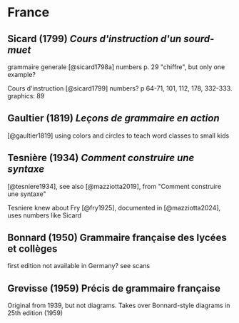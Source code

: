 # France

## Sicard (1799) *Cours d'instruction d'un sourd-muet*

grammaire generale [@sicard1798a] numbers p. 29 "chiffre", but only one example?

Cours d'instruction [@sicard1799] numbers? p 64-71, 101, 112, 178, 332-333. graphics: 89

## Gaultier (1819) *Leçons de grammaire en action*

[@gaultier1819] using colors and circles to teach word classes to small kids

## Tesnière (1934) *Comment construire une syntaxe*

[@tesniere1934], see also [@mazziotta2019], from "Comment construire une syntaxe"

Tesniere knew about Fry [@fry1925], documented in [@mazziotta2024], uses numbers like Sicard

## Bonnard (1950) Grammaire française des lycées et collèges

first edition not available in Germany? see scans

## Grevisse (1959) Précis de grammaire française

Original from 1939, but not diagrams. Takes over Bonnard-style diagrams in 25th edition (1959)